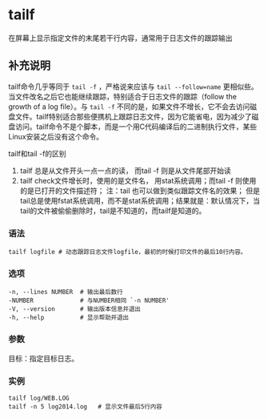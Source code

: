 #  tailf

在屏幕上显示指定文件的末尾若干行内容，通常用于日志文件的跟踪输出

##  补充说明

tailf命令几乎等同于 ` tail -f ` ，严格说来应该与 ` tail --follow=name `
更相似些。当文件改名之后它也能继续跟踪，特别适合于日志文件的跟踪（follow the growth of a log file）。与 ` tail -f
`
不同的是，如果文件不增长，它不会去访问磁盘文件。tailf特别适合那些便携机上跟踪日志文件，因为它能省电，因为减少了磁盘访问。tailf命令不是个脚本，而是一个用C代码编译后的二进制执行文件，某些Linux安装之后没有这个命令。

tailf和tail -f的区别

  1. tailf 总是从文件开头一点一点的读， 而tail -f 则是从文件尾部开始读 
  2. tailf check文件增长时，使用的是文件名， 用stat系统调用；而tail -f 则使用的是已打开的文件描述符； 注：tail 也可以做到类似跟踪文件名的效果； 但是tail总是使用fstat系统调用，而不是stat系统调用；结果就是：默认情况下，当tail的文件被偷偷删除时，tail是不知道的，而tailf是知道的。 

###  语法

    
    
    tailf logfile # 动态跟踪日志文件logfile，最初的时候打印文件的最后10行内容。
    

###  选项

    
    
    -n, --lines NUMBER  # 输出最后数行
    -NUMBER             # 与NUMBER相同 `-n NUMBER'
    -V, --version       # 输出版本信息并退出
    -h, --help          # 显示帮助并退出
    

###  参数

目标：指定目标日志。

###  实例

    
    
    tailf log/WEB.LOG 
    tailf -n 5 log2014.log   # 显示文件最后5行内容
    


